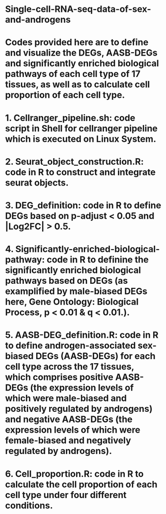 # Single-cell-RNA-seq-data-of-sex-and-androgens
# Codes provided here are to define and visualize the DEGs, AASB-DEGs and significantly enriched biological pathways of each cell type of 17 tissues, as well as to calculate cell proportion of each cell type.
# 1. Cellranger_pipeline.sh: code script in Shell for cellranger pipeline which is executed on Linux System. 
# 2. Seurat_object_construction.R: code in R to construct and integrate seurat objects.
# 3. DEG_definition: code in R to define DEGs based on p-adjust < 0.05 and |Log2FC| > 0.5.
# 4. Significantly-enriched-biological-pathway: code in R to definine the significantly enriched biological pathways based on DEGs (as examplified by male-biased DEGs here, Gene Ontology: Biological Process, p < 0.01 & q < 0.01.).
# 5. AASB-DEG_definition.R: code in R to define androgen-associated sex-biased DEGs (AASB-DEGs) for each cell type across the 17 tissues, which comprises positive AASB-DEGs (the expression levels of which were male-biased and positively regulated by androgens) and negative AASB-DEGs (the expression levels of which were female-biased and negatively regulated by androgens).
# 6. Cell_proportion.R: code in R to calculate the cell proportion of each cell type under four different conditions.
